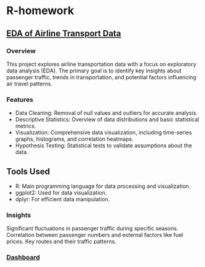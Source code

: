 # R-homework

## [EDA of Airline Transport Data](https://github.com/vittoriashch/R-homework/blob/main/hw1.Rmd)
### Overview
This project explores airline transportation data with a focus on exploratory data analysis (EDA). The primary goal is to identify key insights about passenger traffic, trends in transportation, and potential factors influencing air travel patterns.

### Features

* Data Cleaning: Removal of null values and outliers for accurate analysis.
* Descriptive Statistics: Overview of data distributions and basic statistical metrics.
* Visualization: Comprehensive data visualization, including time-series graphs, histograms, and correlation heatmaps.
* Hypothesis Testing: Statistical tests to validate assumptions about the data.
## Tools Used
* R: Main programming language for data processing and visualization.
* ggplot2: Used for data visualization.
* dplyr: For efficient data manipulation.
### Insights
Significant fluctuations in passenger traffic during specific seasons.
Correlation between passenger numbers and external factors like fuel prices.
Key routes and their traffic patterns.

### [Dashboard](https://github.com/vittoriashch/R-homework/blob/main/hw1_dashboard.Rmd)
